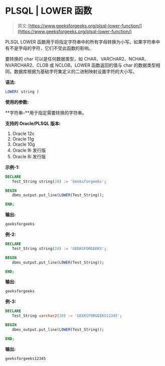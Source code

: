 # PLSQL | LOWER 函数

> 原文:[https://www.geeksforgeeks.org/plsql-lower-function/](https://www.geeksforgeeks.org/plsql-lower-function/)

PLSQL LOWER 函数用于将指定字符串中的所有字母转换为小写。如果字符串中有不是字母的字符，它们不受此函数的影响。

要转换的 char 可以是任何数据类型，如 CHAR、VARCHAR2、NCHAR、NVARCHAR2、CLOB 或 NCLOB。LOWER 函数返回的值与 char 的数据类型相同。数据库根据为基础字符集定义的二进制映射设置字符的大小写。

**语法:**

```sql
LOWER( string )
```

**使用的参数:**

**字符串–**用于指定需要转换的字符串。

**支持的 Oracle/PLSQL 版本:**

1.  Oracle 12c
2.  Oracle 11g
3.  Oracle 10g
4.  Oracle 9i 发行版
5.  Oracle 8i 发行版

**示例-1:**

```sql
DECLARE 
   Test_String string(20) := 'Geeksforgeeks';

BEGIN 
   dbms_output.put_line(LOWER(Test_String)); 

END;  
```

**输出:**

```sql
geeksforgeeks 
```

**例-2:**

```sql
DECLARE 
   Test_String string(20) := 'GEEKSFORGEEKS';

BEGIN 
   dbms_output.put_line(LOWER(Test_String)); 

END; 
```

**输出:**

```sql
geeksforgeeks 
```

**例-3:**

```sql
DECLARE 
   Test_String varchar2(30) := 'GEEKSFORGEEKS12345';

BEGIN 
   dbms_output.put_line(LOWER(Test_String)); 

END; 
```

**输出:**

```sql
geeksforgeeks12345 
```
